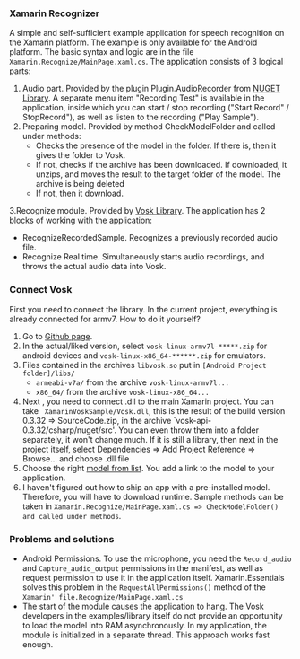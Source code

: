 ### Xamarin Recognizer
A simple and self-sufficient example application for speech recognition on the Xamarin platform. The example is only available for the Android platform.
The basic syntax and logic are in the file `Xamarin.Recognize/MainPage.xaml.cs`.
The application consists of 3 logical parts:
1. Audio part. Provided by the plugin Plugin.AudioRecorder from [NUGET Library](https://www.nuget.org/packages/Plugin.AudioRecorder"). A separate menu item "Recording Test" is available in the application, inside which you can start / stop recording ("Start Record" / StopRecord"), as well as listen to the recording ("Play Sample").
2. Preparing model. Provided by method CheckModelFolder and called under methods:
	 - Checks the presence of the model in the folder. If there is, then it gives the folder to Vosk.
    - If not, checks if the archive has been downloaded. If downloaded, it unzips, and moves the result to the target folder of the model. The archive is being deleted
    - If not, then it download.

3.Recognize module. Provided by [Vosk Library](https://alphacephei.com/vosk/). The application has 2 blocks of working with the application:
 - RecognizeRecordedSample. Recognizes a previously recorded audio file.
 - Recognize Real time. Simultaneously starts audio recordings, and throws the actual audio data into Vosk.

### Connect Vosk
First you need to connect the library. In the current project, everything is already connected for armv7. How to do it yourself?
1. Go to [Github page](https://github.com/alphacep/vosk-api/releases).
2. In the actual/liked version, select `vosk-linux-armv7l-*****.zip` for android devices and `vosk-linux-x86_64-******.zip` for emulators.
3. Files contained in the archives `libvosk.so` put in `[Android Project folder]/libs/`
    - `armeabi-v7a/` from the archive `vosk-linux-armv7l...`
    - `x86_64/` from the archive `vosk-linux-x86_64...`
4. Next , you need to connect .dll to the main Xamarin project. You can take ` XamarinVoskSample/Vosk.dll`, this is the result of the build version 0.3.32 => SourceCode.zip, in the archive `vosk-api-0.3.32/csharp/nuget/src'. You can even throw them into a folder separately, it won't change much. If it is still a library, then next in the project itself, select Dependencies => Add Project Reference => Browse... and choose .dll file
5. Choose the right [model from list](https://alphacephei.com/vosk/models). You add a link to the model to your application.
6. I haven't figured out how to ship an app with a pre-installed model. Therefore, you will have to download runtime. Sample methods can be taken in `Xamarin.Recognize/MainPage.xaml.cs => CheckModelFolder() and called under methods`.


### Problems and solutions
* Android Permissions. To use the microphone, you need the `Record_audio` and `Capture_audio_output` permissions in the manifest, as well as request permission to use it in the application itself. Xamarin.Essentials solves this problem in the `RequestAllPermissions()` method of the `Xamarin' file.Recognize/MainPage.xaml.cs`
* The start of the module causes the application to hang. The Vosk developers in the examples/library itself do not provide an opportunity to load the model into RAM asynchronously. In my application, the module is initialized in a separate thread. This approach works fast enough.
